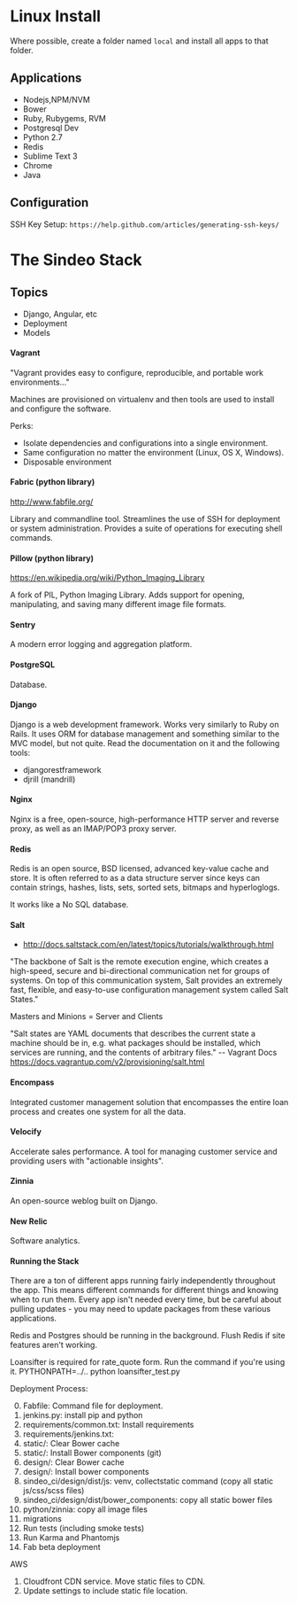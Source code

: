 Linux Install
=============

Where possible, create a folder named `local` and install all apps to that folder. 

Applications
------------
* Nodejs,NPM/NVM
* Bower
* Ruby, Rubygems, RVM
* Postgresql Dev
* Python 2.7
* Redis
* Sublime Text 3
* Chrome
* Java 

Configuration
-------------

SSH Key Setup: `https://help.github.com/articles/generating-ssh-keys/`

The Sindeo Stack
================

Topics
------
* Django, Angular, etc
* Deployment
* Models

#### Vagrant
"Vagrant provides easy to configure, reproducible, and portable work environments..."

Machines are provisioned on virtualenv and then tools are used to install and configure the software.

Perks:
* Isolate dependencies and configurations into a single environment.
* Same configuration no matter the environment (Linux, OS X, Windows).
* Disposable environment

#### Fabric (python library)
http://www.fabfile.org/

Library and commandline tool. Streamlines the use of SSH for deployment or system administration. Provides a suite of operations for executing shell commands.

#### Pillow (python library)
https://en.wikipedia.org/wiki/Python_Imaging_Library

A fork of PIL, Python Imaging Library. Adds support for opening, manipulating, and saving many different image file formats.

#### Sentry

A modern error logging and aggregation platform.

#### PostgreSQL

Database. 

#### Django

Django is a web development framework. Works very similarly to Ruby on Rails. It uses ORM for database management and something similar to the MVC model, but not quite. Read the documentation on it and the following tools:

* djangorestframework
* djrill (mandrill)

#### Nginx

Nginx is a free, open-source, high-performance HTTP server and reverse proxy, as well as an IMAP/POP3 proxy server. 

#### Redis

Redis is an open source, BSD licensed, advanced key-value cache and store. It is often referred to as a data structure server since keys can contain strings, hashes, lists, sets, sorted sets, bitmaps and hyperloglogs.

It works like a No SQL database.

#### Salt
* http://docs.saltstack.com/en/latest/topics/tutorials/walkthrough.html

"The backbone of Salt is the remote execution engine, which creates a high-speed, secure and bi-directional communication net for groups of systems. On top of this communication system, Salt provides an extremely fast, flexible, and easy-to-use configuration management system called Salt States."

Masters and Minions = Server and Clients

"Salt states are YAML documents that describes the current state a machine should be in, e.g. what packages should be installed, which services are running, and the contents of arbitrary files." -- Vagrant Docs
https://docs.vagrantup.com/v2/provisioning/salt.html

#### Encompass

Integrated customer management solution that encompasses the entire loan process and creates one system for all the data.

#### Velocify

Accelerate sales performance. A tool for managing customer service and providing users with "actionable insights". 

#### Zinnia

An open-source weblog built on Django.

#### New Relic

Software analytics.

#### Running the Stack

There are a ton of different apps running fairly independently throughout the app. This means different commands for different things and knowing when to run them. Every app isn't needed every time, but be careful about pulling updates - you may need to update packages from these various applications. 

Redis and Postgres should be running in the background. Flush Redis if site features aren't working.

Loansifter is required for rate_quote form. Run the command if you're using it.
PYTHONPATH=../.. python loansifter_test.py


Deployment Process:

0. Fabfile: Command file for deployment.
1. jenkins.py: install pip and python
2. requirements/common.txt: Install requirements
2. requirements/jenkins.txt: 
3. static/: Clear Bower cache
4. static/: Install Bower components (git)
5. design/: Clear Bower cache
6. design/: Install bower components
7. sindeo_ci/design/dist/js: venv, collectstatic command (copy all static js/css/scss files)
7. sindeo_ci/design/dist/bower_components: copy all static bower files
7. python/zinnia: copy all image files
8. migrations
9. Run tests (including smoke tests)
10. Run Karma and Phantomjs
11. Fab beta deployment

AWS

1. Cloudfront CDN service. Move static files to CDN.
2. Update settings to include static file location.
